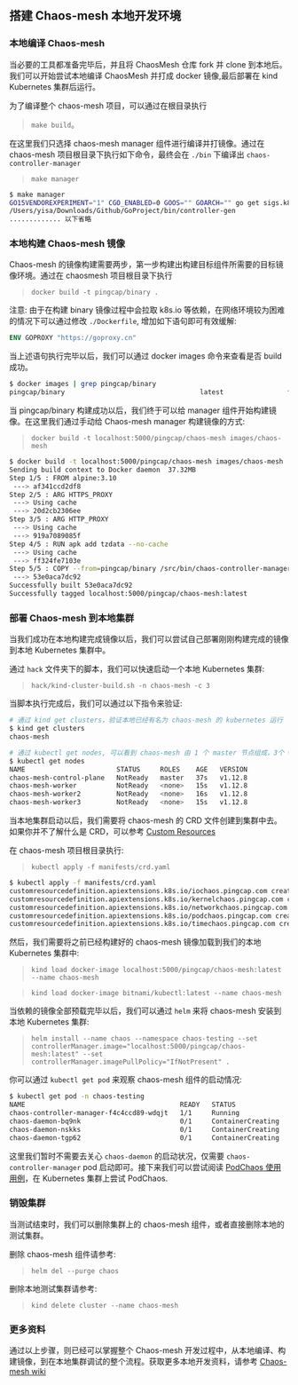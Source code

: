 ## 搭建 Chaos-mesh 本地开发环境


### 本地编译 Chaos-mesh

当必要的工具都准备完毕后，并且将 ChaosMesh 仓库 fork 并 clone 到本地后。我们可以开始尝试本地编译 ChaosMesh 并打成 docker 镜像,最后部署在 kind Kubernetes 集群后运行。

为了编译整个 chaos-mesh 项目，可以通过在根目录执行 
> `make build`。 

在这里我们只选择 chaos-mesh manager 组件进行编译并打镜像。通过在 chaos-mesh 项目根目录下执行如下命令，最终会在 `./bin` 下编译出 `chaos-controller-manager`

> `make manager`

```bash
$ make manager
GO15VENDOREXPERIMENT="1" CGO_ENABLED=0 GOOS="" GOARCH="" go get sigs.k8s.io/controller-tools/cmd/controller-gen
/Users/yisa/Downloads/Github/GoProject/bin/controller-gen 
............. 以下省略
```

### 本地构建 Chaos-mesh 镜像

Chaos-mesh 的镜像构建需要两步，第一步构建出构建目标组件所需要的目标镜像环境。通过在 chaosmesh 项目根目录下执行 

> `docker build -t pingcap/binary .`

注意: 由于在构建 binary 镜像过程中会拉取 k8s.io 等依赖，在网络环境较为困难的情况下可以通过修改 `./Dockerfile`, 增加如下语句即可有效缓解:

```Dockerfile
ENV GOPROXY "https://goproxy.cn"
```

当上述语句执行完毕以后，我们可以通过 docker images 命令来查看是否 build 成功。

```bash
$ docker images | grep pingcap/binary
pingcap/binary                                  latest                f8915ee8d257        42 seconds ago      2.06GB
```
当 pingcap/binary 构建成功以后，我们终于可以给 manager 组件开始构建镜像。在这里我们通过手动给 Chaos-mesh manager 构建镜像的方式:

> `docker build -t localhost:5000/pingcap/chaos-mesh images/chaos-mesh`

```bash
$ docker build -t localhost:5000/pingcap/chaos-mesh images/chaos-mesh 
Sending build context to Docker daemon  37.32MB
Step 1/5 : FROM alpine:3.10
 ---> af341ccd2df8
Step 2/5 : ARG HTTPS_PROXY
 ---> Using cache
 ---> 20d2cb2306ee
Step 3/5 : ARG HTTP_PROXY
 ---> Using cache
 ---> 919a7089085f
Step 4/5 : RUN apk add tzdata --no-cache
 ---> Using cache
 ---> ff324fe7103e
Step 5/5 : COPY --from=pingcap/binary /src/bin/chaos-controller-manager /usr/local/bin/chaos-controller-manager
 ---> 53e0aca7dc92
Successfully built 53e0aca7dc92
Successfully tagged localhost:5000/pingcap/chaos-mesh:latest
```

### 部署 Chaos-mesh 到本地集群

当我们成功在本地构建完成镜像以后，我们可以尝试自己部署刚刚构建完成的镜像到本地 Kubernetes 集群中。

通过 `hack` 文件夹下的脚本，我们可以快速启动一个本地 Kubernetes 集群:

> `hack/kind-cluster-build.sh -n chaos-mesh -c 3`

当脚本执行完成后，我们可以通过以下指令来验证:

```bash
# 通过 kind get clusters，验证本地已经有名为 chaos-mesh 的 kubernetes 运行
$ kind get clusters
chaos-mesh

# 通过 kubectl get nodes, 可以看到 chaos-mesh 由 1 个 master 节点组成，3个 worker 节点组成。
$ kubectl get nodes
NAME                       STATUS     ROLES    AGE   VERSION
chaos-mesh-control-plane   NotReady   master   37s   v1.12.8
chaos-mesh-worker          NotReady   <none>   15s   v1.12.8
chaos-mesh-worker2         NotReady   <none>   16s   v1.12.8
chaos-mesh-worker3         NotReady   <none>   15s   v1.12.8
```

当本地集群启动以后，我们需要将 chaos-mesh 的 CRD 文件创建到集群中去。如果你并不了解什么是 CRD，可以参考 [Custom Resources](https://kubernetes.io/docs/concepts/extend-kubernetes/api-extension/custom-resources/)

在 chaos-mesh 项目根目录执行:

> `kubectl apply -f manifests/crd.yaml `

```bash
$ kubectl apply -f manifests/crd.yaml 
customresourcedefinition.apiextensions.k8s.io/iochaos.pingcap.com created
customresourcedefinition.apiextensions.k8s.io/kernelchaos.pingcap.com created
customresourcedefinition.apiextensions.k8s.io/networkchaos.pingcap.com created
customresourcedefinition.apiextensions.k8s.io/podchaos.pingcap.com created
customresourcedefinition.apiextensions.k8s.io/timechaos.pingcap.com created
```

然后，我们需要将之前已经构建好的 chaos-mesh 镜像加载到我们的本地 Kubernetes 集群中:

> `kind load docker-image localhost:5000/pingcap/chaos-mesh:latest --name chaos-mesh`

> `kind load docker-image bitnami/kubectl:latest --name chaos-mesh`

当依赖的镜像全部预载完毕以后，我们可以通过 `helm` 来将 chaos-mesh 安装到本地 Kubernetes 集群:

> `helm install --name chaos --namespace chaos-testing --set  controllerManager.image="localhost:5000/pingcap/chaos-mesh:latest" --set controllerManager.imagePullPolicy="IfNotPresent" .`

你可以通过 `kubectl get pod` 来观察 chaos-mesh 组件的启动情况:

```bash
$ kubectl get pod -n chaos-testing
NAME                                       READY   STATUS              RESTARTS   AGE
chaos-controller-manager-f4c4ccd89-wdqjt   1/1     Running             0          17s
chaos-daemon-bq9nk                         0/1     ContainerCreating   0          3m39s
chaos-daemon-nskks                         0/1     ContainerCreating   0          3m38s
chaos-daemon-tgp62                         0/1     ContainerCreating   0          3m38s
```

这里我们暂时不需要去关心 `chaos-daemon` 的启动状况，仅需要 `chaos-controller-manager` pod 启动即可。接下来我们可以尝试阅读 [PodChaos 使用用例](https://github.com/pingcap/chaos-mesh/wiki/Pod-Chaos)，在 Kubernetes 集群上尝试 PodChaos.


### 销毁集群

当测试结束时，我们可以删除集群上的 chaos-mesh 组件，或者直接删除本地的测试集群。

删除 chaos-mesh 组件请参考:

> `helm del --purge chaos`

删除本地测试集群请参考:

> `kind delete cluster --name chaos-mesh`


### 更多资料

通过以上步骤，则已经可以掌握整个 Chaos-mesh 开发过程中，从本地编译、构建镜像，到在本地集群调试的整个流程。获取更多本地开发资料，请参考 [Chaos-mesh wiki](https://github.com/pingcap/chaos-mesh/wiki/Set-up-the-development-environment)
